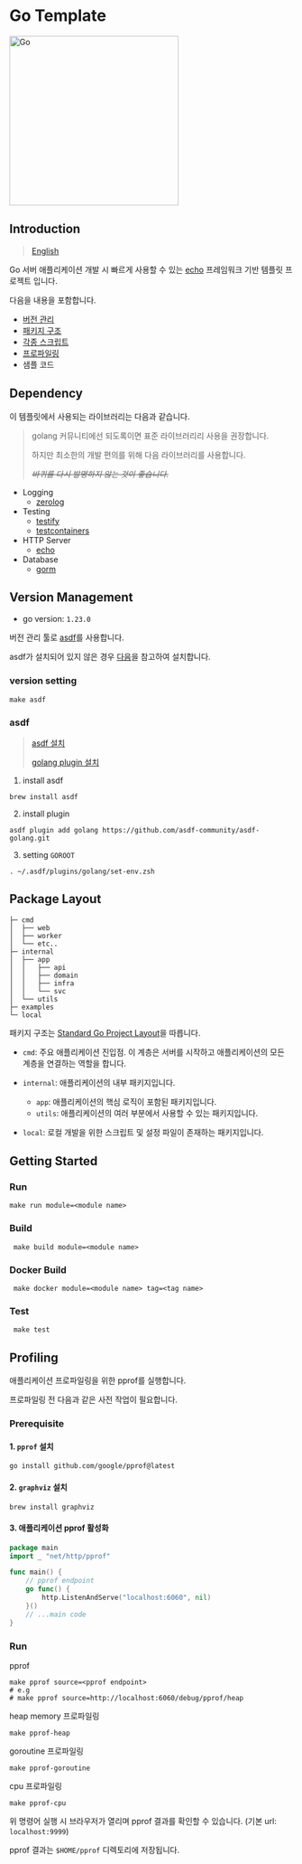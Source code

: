 # Go Template

<img alt="Go" height="" src="https://go.dev/doc/gopher/gopherbw.png" width="300"/>

## Introduction

>[English](README.md)

Go 서버 애플리케이션 개발 시 빠르게 사용할 수 있는 [echo](https://echo.labstack.com/) 프레임워크 기반 템플릿 프로젝트 입니다.

다음을 내용을 포함합니다.
* [버전 관리](#version-management)
* [패키지 구조](#package-layout)
* [각종 스크립트](#getting-started)
* [프로파일링](#profiling)
* 샘플 코드

## Dependency
이 템플릿에서 사용되는 라이브러리는 다음과 같습니다.

> golang 커뮤니티에선 되도록이면 표준 라이브러리리 사용을 권장합니다.
> 
> 하지만 최소한의 개발 편의를 위해 다음 라이브러리를 사용합니다.
> 
> _~~바퀴를 다시 발명하지 않는 것이 좋습니다.~~_

* Logging
  * [zerolog](https://github.com/rs/zerolog)
* Testing
  * [testify](https://github.com/stretchr/testify)
  * [testcontainers](https://golang.testcontainers.org/)
* HTTP Server
  * [echo](https://echo.labstack.com/)
* Database
  * [gorm](https://gorm.io/)

## Version Management

* go version: `1.23.0`

버전 관리 툴로 [asdf](https://asdf-vm.com/guide/introduction.html)를 사용합니다.

asdf가 설치되어 있지 않은 경우 [다음](#asdf)을 참고하여 설치합니다.

### version setting
```shell
make asdf
```

### asdf
>[asdf 설치](https://asdf-vm.com/guide/getting-started.html)
> 
>[golang plugin 설치](https://github.com/asdf-community/asdf-golang)

1. install asdf
```shell
brew install asdf
```
2. install plugin
```shell
asdf plugin add golang https://github.com/asdf-community/asdf-golang.git
```
3. setting `GOROOT`
```shell
. ~/.asdf/plugins/golang/set-env.zsh
```

## Package Layout
```
├─ cmd
│  ├── web
│  ├── worker
│  └── etc..
├─ internal
│  ├── app
│  │   ├── api
│  │   ├── domain
│  │   ├── infra
│  │   └── svc
│  └── utils
├─ examples
└─ local
```
패키지 구조는 [Standard Go Project Layout](https://github.com/golang-standards/project-layout)을 따릅니다.

* `cmd`: 주요 애플리케이션 진입점. 이 계층은 서버를 시작하고 애플리케이션의 모든 계층을 연결하는 역할을 합니다.

* `internal`: 애플리케이션의 내부 패키지입니다.
  * `app`: 애플리케이션의 핵심 로직이 포함된 패키지입니다.
  * `utils`: 애플리케이션의 여러 부분에서 사용할 수 있는 패키지입니다.

* `local`: 로컬 개발을 위한 스크립트 및 설정 파일이 존재하는 패키지입니다.

## Getting Started

### Run

```shell
make run module=<module name>
```

### Build

```shell
 make build module=<module name>
```

### Docker Build

```shell
 make docker module=<module name> tag=<tag name>
```

### Test

```shell
 make test
```

## Profiling
애플리케이션 프로파일링을 위한 pprof를 실행합니다.

프로파일링 전 다음과 같은 사전 작업이 필요합니다.

### Prerequisite
#### 1. `pprof` 설치
```shell
go install github.com/google/pprof@latest
```

#### 2. `graphviz` 설치
```shell
brew install graphviz
```

#### 3. 애플리케이션 pprof 활성화
```go
package main
import _ "net/http/pprof"

func main() {
	// pprof endpoint
	go func() {
		http.ListenAndServe("localhost:6060", nil)
	}()
	// ...main code
}
```

### Run
pprof
```shell
make pprof source=<pprof endpoint>
# e.g
# make pprof source=http://localhost:6060/debug/pprof/heap
```

heap memory 프로파일링
```shell
make pprof-heap
```

goroutine 프로파일링
```shell
make pprof-goroutine
```

cpu 프로파일링
```shell
make pprof-cpu
```

위 명령어 실행 시 브라우저가 열리며 pprof 결과를 확인할 수 있습니다. (기본 url: `localhost:9999`)

pprof 결과는 `$HOME/pprof` 디렉토리에 저장됩니다.
